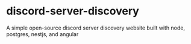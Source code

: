 # discord-server-discovery
A simple open-source discord server discovery website built with node, postgres, nestjs, and angular
